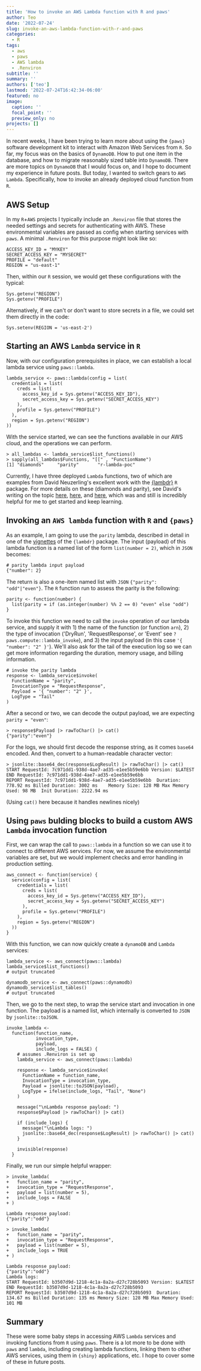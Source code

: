 ```yaml
---
title: 'How to invoke an AWS Lambda function with R and paws'
author: Teo
date: '2022-07-24'
slug: invoke-an-aws-lambda-function-with-r-and-paws
categories:
  - R
tags:
  - aws
  - paws
  - AWS lambda
  - .Renviron
subtitle: ''
summary: ''
authors: ['teo']
lastmod: '2022-07-24T16:42:34-06:00'
featured: no
image:
  caption: ''
  focal_point: ''
  preview_only: no
projects: []
---
```


In recent weeks, I have been trying to learn more about using the `{paws}` software development kit to
interact with Amazon Web Services from `R`. So far, my focus was on the basics of `DynamoDB`. How
to put one item in the database, and how to migrate reasonably sized table into `DynamoDB`. There are 
more topics on `DynamoDB` that I would focus on, and I hope to document my experience in future posts.
But today, I wanted to switch gears to `AWS Lambda`. Specifically, how to invoke an already deployed 
cloud function from `R`. 

## AWS Setup

In my `R`+`AWS` projects I typically include an `.Renviron` file that stores the 
needed settings and secrets for authenticating with AWS. These environmental variables
are passed as config when starting services with `paws`. A minimal `.Renviron` for 
this purpose might look like so:

```{r}
ACCESS_KEY_ID = "MYKEY"
SECRET_ACCESS_KEY = "MYSECRET"
PROFILE = "default"
REGION = "us-east-1"
```

Then, within our `R` session, we would get these configurations with the typical:

```{r}
Sys.getenv("REGION")
Sys.getenv("PROFILE")
```

Alternatively, if we can't or don't want to store secrets in a file, we could set 
them directly in the code:

```{r}
Sys.setenv(REGION = 'us-east-2')
```

## Starting an AWS `Lambda` service in `R`

Now, with our configuration prerequisites in place, we can establish a local lambda 
service using `paws::lambda`. 

```{r}
lambda_service <- paws::lambda(config = list(
  credentials = list(
    creds = list(
      access_key_id = Sys.getenv("ACCESS_KEY_ID"),
      secret_access_key = Sys.getenv("SECRET_ACCESS_KEY")
    ),
    profile = Sys.getenv("PROFILE")
  ),
  region = Sys.getenv("REGION")
))
```

With the service started, we can see the functions available in our AWS cloud, and the
operations we can perform.

```{r}
> all_lambdas <- lambda_service$list_functions()
> sapply(all_lambdas$Functions, "[[" , "FunctionName")
[1] "diamonds"     "parity"       "r-lambda-poc"
```

Currently, I have three deployed `Lambda` functions, two of which are examples from 
David Neuzerling's excellent work with the [{lambdr}](https://lambdr.mdneuzerling.com/) 
`R` package. For more details on these (diamonds and parity), see David's writing on the topic [here](https://mdneuzerling.com/post/serverless-on-demand-parametrised-r-markdown-reports-with-aws-lambda/),
[here](https://mdneuzerling.com/post/r-on-aws-lambda-with-containers/), and 
[here](https://lambdr.mdneuzerling.com/articles/lambda-runtime-in-container.html), 
which was and still is incredibly helpful for me to get started and keep learning.

## Invoking an `AWS lambda` function with `R` and `{paws}`

As an example, I am going to use the `parity` lambda, described in detail in 
one of the [vignettes](https://lambdr.mdneuzerling.com/articles/lambda-runtime-in-container.html) 
of the `{lambdr}` package. The input (payload) of this lambda function is a named list of the form 
`list(number = 2)`, which in `JSON` becomes:

```{json}
# parity lambda input payload
{"number": 2}
```

The return is also a one-item named list with `JSON` `{"parity": "odd"|"even"}`. The `R` function
run to assess the parity is the following:

```{r}
parity <- function(number) {
  list(parity = if (as.integer(number) %% 2 == 0) "even" else "odd")
}
```

To invoke this function we need to call the `invoke` operation of our lambda service,
and supply it with 1) the name of the function (or function `arn`), 2) the type of 
invocation ('DryRun', 'RequestResponse', or 'Event' see `?paws.compute::lambda_invoke`), 
and 3) the input payload  (in this case `'{ "number": "2" }'`). We'll also ask for 
the tail of the execution log so we can get more information regarding the duration, 
memory usage, and billing information. 

```{r}
# invoke the parity lambda
response <- lambda_service$invoke(
  FunctionName = "parity",
  InvocationType = "RequestResponse",
  Payload = '{ "number": "2" }',
  LogType = "Tail"
)
```

After a second or two, we can decode the output payload, we are expecting `parity = "even"`:

```{r}
> response$Payload |> rawToChar() |> cat()
{"parity":"even"}
```

For the logs, we should first decode the response string, as it comes `base64` encoded. And then,
convert to a human-readable character vector:

```{r}
> jsonlite::base64_dec(response$LogResult) |> rawToChar() |> cat()
START RequestId: 7c971dd1-938d-4ae7-ad35-e1ee5b59e6bb Version: $LATEST
END RequestId: 7c971dd1-938d-4ae7-ad35-e1ee5b59e6bb
REPORT RequestId: 7c971dd1-938d-4ae7-ad35-e1ee5b59e6bb	Duration: 778.92 ms	Billed Duration: 3002 ms	Memory Size: 128 MB	Max Memory Used: 98 MB	Init Duration: 2222.94 ms
```

(Using `cat()` here because it handles newlines nicely)

## Using `paws` bulding blocks to build a custom AWS `Lambda` invocation function

First, we can wrap the call to `paws::lambda` in a function so we can use it to connect
to different AWS services. For now, we assume the environmental variables are set, but
we would implement checks and error handling in production setting.

```{r}
aws_connect <- function(service) {
  service(config = list(
    credentials = list(
      creds = list(
        access_key_id = Sys.getenv("ACCESS_KEY_ID"),
        secret_access_key = Sys.getenv("SECRET_ACCESS_KEY")
      ),
      profile = Sys.getenv("PROFILE")
    ),
    region = Sys.getenv("REGION")
  ))
}
```

With this function, we can now quickly create a `dynamoDB` and `Lambda` services:

```{r}
lambda_service <- aws_connect(paws::lambda)
lambda_service$list_functions()
# output truncated

dynamodb_service <- aws_connect(paws::dynamodb)
dynamodb_service$list_tables()
# output truncated
```

Then, we go to the next step, to wrap the service start and invocation in one function. The
payload is a named list, which internally is converted to `JSON` by `jsonlite::toJSON`.

```{r}
invoke_lambda <-
  function(function_name,
           invocation_type,
           payload,
           include_logs = FALSE) {
    # assumes .Renviron is set up
    lambda_service <- aws_connect(paws::lambda)
    
    response <- lambda_service$invoke(
      FunctionName = function_name,
      InvocationType = invocation_type,
      Payload = jsonlite::toJSON(payload),
      LogType = ifelse(include_logs, "Tail", "None")
    )
    
    message("\nLambda response payload: ")
    response$Payload |> rawToChar() |> cat()
    
    if (include_logs) {
      message("\nLambda logs: ")
      jsonlite::base64_dec(response$LogResult) |> rawToChar() |> cat()
    }
    
    invisible(response)
  }

```

Finally, we run our simple helpful wrapper:

```{r}
> invoke_lambda(
+   function_name = "parity",
+   invocation_type = "RequestResponse",
+   payload = list(number = 5),
+   include_logs = FALSE
+ )

Lambda response payload: 
{"parity":"odd"}

> invoke_lambda(
+   function_name = "parity",
+   invocation_type = "RequestResponse",
+   payload = list(number = 5),
+   include_logs = TRUE
+ )

Lambda response payload: 
{"parity":"odd"}
Lambda logs: 
START RequestId: b3507d9d-1218-4c1a-8a2a-d27c728b5093 Version: $LATEST
END RequestId: b3507d9d-1218-4c1a-8a2a-d27c728b5093
REPORT RequestId: b3507d9d-1218-4c1a-8a2a-d27c728b5093	Duration: 134.67 ms	Billed Duration: 135 ms	Memory Size: 128 MB	Max Memory Used: 101 MB

```

## Summary

These were some baby steps in accessing AWS `Lambda` services and invoking functions 
from `R` using `paws`. There is a lot more to be done with `paws` and `lambda`, 
including creating lambda functions, linking them to other AWS services, using them
in `{shiny}` applications, etc. I hope to cover some of these in future posts.